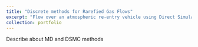 ```yaml
---
title: "Discrete methods for Rarefied Gas Flows"
excerpt: "Flow over an atmospheric re-entry vehicle using Direct Simulation Monte Carlo (DSMC) method<br/><img src='/images/dsmc_rentry.png'>"
collection: portfolio
---
```


Describe about MD and DSMC methods
